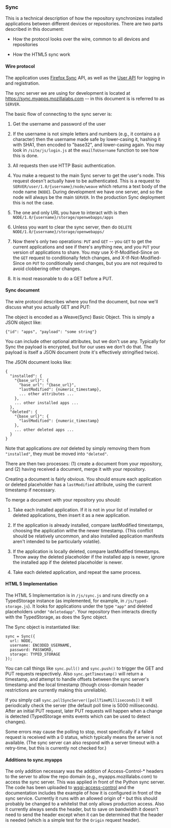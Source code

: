 ### Sync

This is a technical description of how the repository synchronizes installed applications between different devices or repositories. There are two parts described in this document:

* How the protocol looks over the wire, common to all devices and repositories

* How the HTML5 sync work

#### Wire protocol

The application uses [Firefox Sync](https://wiki.mozilla.org/Labs/Weave/Sync/1.0/API) API, as well as the [User API](https://wiki.mozilla.org/Labs/Weave/User/1.0/API) for logging in and registration.

The sync server we are using for development is located at https://sync.myapps.mozillalabs.com -- in this document is is referred to as `SERVER`.

The basic flow of connecting to the sync server is:

1. Get the username and password of the user

2. If the username is not simple letters and numbers (e.g., it contains a `@` character) then the username made safe by lower-casing it, hashing it with SHA1, then encoded to "base32", and lower-casing again.  You may look in `/site/js/login.js` at the `emailToUsername` function to see how this is done.

3. All requests then use HTTP Basic authentication.

4. You make a request to the main Sync server to get the user's node. This request doesn't actually have to be authenticated.  This is a request to `SERVER/user/1.0/{username}/node/weave` which returns a text body of the node name (`NODE`).  During development we have one server, and so the node will always be the main `SERVER`.  In the production Sync deployment this is not the case.

5. The one and only URL you have to interact with is then `NODE/1.0/{username}/storage/openwebapps/apps`

6. Unless you want to clear the sync server, then do `DELETE NODE/1.0/{username}/storage/openwebapps/`

7. Now there's only two operations: `PUT` and `GET` -- you `GET` to get the current applications and see if there's anything new, and you `PUT` your version of applications to share.  You *may* use X-If-Modified-Since on the `GET` request to conditionally fetch changes, and X-If-Not-Modified-Since on `PUT` to conditionally send changes, but you are not required to avoid clobbering other changes.

8. It is most reasonable to do a GET before a PUT.

#### Sync document

The wire protocol describes where you find the document, but now we'll discuss what you actually GET and PUT:

The object is encoded as a Weave(Sync) Basic Object.  This is simply a JSON object like:

    {"id": "apps", "payload": "some string"}

You can include other optional attributes, but we don't use any. Typically for Sync the payload is encrypted, but for our uses we don't do that.  The payload is itself a JSON document (note it's effectively stringified twice).

The JSON document looks like:

    {
      "installed": {
        "{base_url}": {
          "base_url": "{base_url}",
          "lastModified": {numeric_timestamp},
          ... other attributes ...
        },
        ... other installed apps ...
      },
      "deleted": {
        "{base_url}": {
          "lastModified": {numeric_timestamp}
        },
        ... other deleted apps ...
      }
    }

Note that applications *are not* deleted by simply removing them from `"installed"`, they must be moved into `"deleted"`.

There are then two processes: (1) create a document from your repository, and (2) having received a document, merge it with your repository.

Creating a document is fairly obvious.  You should ensure each application or deleted placeholder has a `lastModified` attribute, using the current timestamp if necessary.

To merge a document with your repository you should:

1. Take each installed application.  If it is not in your list of installed or deleted applications, then insert it as a new application.

2. If the application is already installed, compare lastModified timestamps, choosing the application withe the newer timestamp.  (This conflict should be relatively uncommon, and also installed application manifests aren't intended to be particularly volatile).

3. If the application is locally deleted, compare lastModified timestamps.  Throw away the deleted placeholder if the installed app is newer, ignore the installed app if the deleted placeholder is newer.

4. Take each deleted application, and repeat the same process.

#### HTML 5 Implementation

The HTML 5 Implementation is in `/js/sync.js` and runs directly on a TypedStorage instance (as implemented, for example, in `/js/typed-storage.js`).  It looks for applications under the type `"app"` and deleted placeholders under `"deletedapp"`.  Your repository then interacts directly with the TypedStorage, as does the Sync object.

The Sync object is instantiated like:

    sync = Sync({
      url: NODE,
      username: ENCODED_USERNAME,
      password: PASSWORD,
      storage: TYPED_STORAGE
    });

You can call things like `sync.pull()` and `sync.push()` to trigger the GET and PUT requests respectively.  Also `sync.getTimestamp()` will return a timestamp, and attempt to handle offsets between the sync server's timestamp and the local timestamp (though cross-domain header restrictions are currently making this unreliable).

If you simply call `sync.pollSyncServer([pollTimeMilliseconds])` it will periodically check the server (the default poll time is 5000 milliseconds).  After an initial PUT request, later PUT requests will happen when a change is detected (TypedStorage emits events which can be used to detect changes).

Some errors may cause the polling to stop, most specifically if a failed request is received with a 0 status, which typically means the server is not available.  (The sync server can also respond with a server timeout with a retry-time, but this is currently not checked for.)

#### Additions to sync.myapps

The only addition necessary was the addition of Access-Control-\* headers to the server to allow the repo domain (e.g., myapps.mozillalabs.com) to access the sync server.  This was applied in front of the Python sync server.  The code has been uploaded to [wsgi-access-control](https://github.com/ianb/wsgi-access-control) and the documentation includes the example of how it is configured in front of the sync service.  Currently it runs with an allowed origin of `*` but this should probably be changed to a whitelist that only allows production access.  Also it currently always sends the header, but to save on bandwidth it doesn't need to send the header except when it can be determined that the header is needed (which is a simple test for the `Origin` request header).
